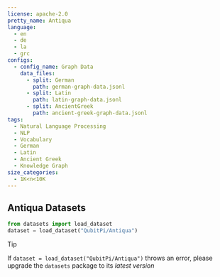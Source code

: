 ```yaml
---
license: apache-2.0
pretty_name: Antiqua
language:
  - en
  - de
  - la
  - grc
configs:
  - config_name: Graph Data
    data_files:
      - split: German
        path: german-graph-data.jsonl
      - split: Latin
        path: latin-graph-data.jsonl
      - split: AncientGreek
        path: ancient-greek-graph-data.jsonl
tags:
  - Natural Language Processing
  - NLP
  - Vocabulary
  - German
  - Latin
  - Ancient Greek
  - Knowledge Graph
size_categories:
  - 1K<n<10K
---
```


Antiqua Datasets
----------------

```python
from datasets import load_dataset
dataset = load_dataset("QubitPi/Antiqua")
```

> [!TIP]
> If `dataset = load_dataset("QubitPi/Antiqua")` throws an error, please upgrade the `datasets` package to its
> _latest version_
